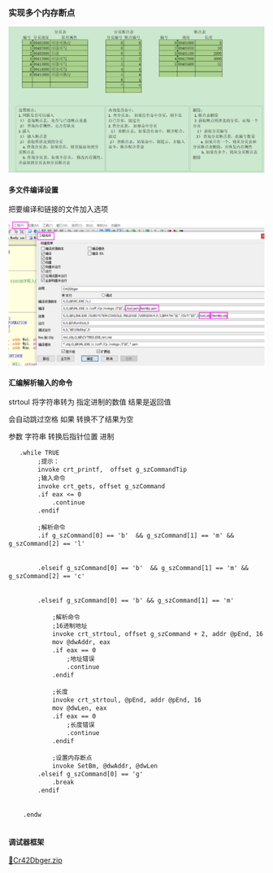 ### 实现多个内存断点

![img](notesimg/1655306761206-34b1941a-fcd5-48ae-889d-eea18a46a67e.png)

#### 多文件编译设置

把要编译和链接的文件加入选项

![img](notesimg/1655307482343-a75ae75d-72bf-41d8-8746-08c246ae5143.png)

#### 汇编解析输入的命令

strtoul  将字符串转为  指定进制的数值     结果是返回值

会自动跳过空格   如果 转换不了结果为空   

参数    字符串    转换后指针位置     进制

```
   .while TRUE
        ;提示：
        invoke crt_printf,  offset g_szCommandTip
        ;输入命令
        invoke crt_gets, offset g_szCommand
        .if eax <= 0
            .continue
        .endif
        
        ;解析命令
        .if g_szCommand[0] == 'b'  && g_szCommand[1] == 'm' && g_szCommand[2] == 'l' 
            
        
        .elseif g_szCommand[0] == 'b'  && g_szCommand[1] == 'm' && g_szCommand[2] == 'c' 
        
        
        .elseif g_szCommand[0] == 'b' && g_szCommand[1] == 'm'
          
            ;解析命令
            ;16进制地址
            invoke crt_strtoul, offset g_szCommand + 2, addr @pEnd, 16
            mov @dwAddr, eax
            .if eax == 0
                ;地址错误
                .continue
            .endif
            
            ;长度
            invoke crt_strtoul, @pEnd, addr @pEnd, 16
            mov @dwLen, eax
            .if eax == 0
                ;长度错误
                .continue
            .endif
            
            ;设置内存断点
            invoke SetBm, @dwAddr, @dwLen
        .elseif g_szCommand[0] == 'g'
            .break
        .endif
        
        
    .endw
    
```

#### 调试器框架

[📎Cr42Dbger.zip](./Cr42Dbger.zip)